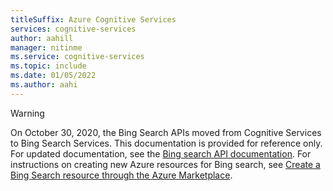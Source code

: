 ```yaml
---
titleSuffix: Azure Cognitive Services
services: cognitive-services
author: aahill
manager: nitinme
ms.service: cognitive-services
ms.topic: include
ms.date: 01/05/2022
ms.author: aahi
---
```


> [!WARNING]
> On October 30, 2020, the Bing Search APIs moved from Cognitive Services to Bing Search Services. This documentation is provided for reference only. For updated documentation, see the [Bing search API documentation](/bing/search-apis). For instructions on creating new Azure resources for Bing search, see [Create a Bing Search resource through the Azure Marketplace](/bing/search-apis/bing-web-search/create-bing-search-service-resource).
